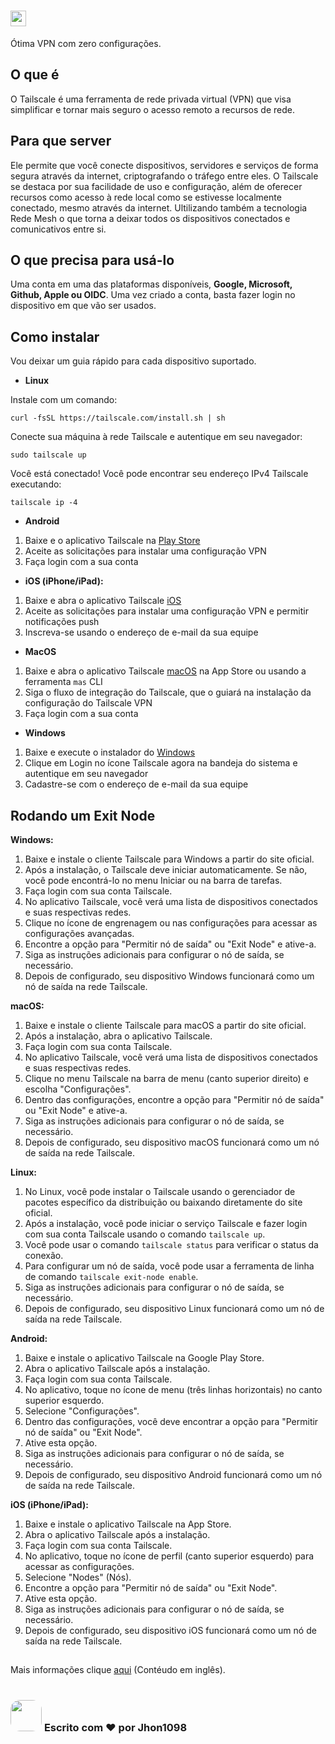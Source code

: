 # [<img src="https://seeklogo.com/images/T/tailscale-logo-86A0B25127-seeklogo.com.png" height="25">](https://tailscale.com)


Ótima VPN com zero configurações.

## O que é

O Tailscale é uma ferramenta de rede privada virtual (VPN) que visa simplificar e tornar mais seguro o acesso remoto a recursos de rede. 

## Para que server

Ele permite que você conecte dispositivos, servidores e serviços de forma segura através da internet, criptografando o tráfego entre eles. O Tailscale se destaca por sua facilidade de uso e configuração, além de oferecer recursos como acesso à rede local como se estivesse localmente conectado, mesmo através da internet. Ultilizando também a tecnologia Rede Mesh o que torna a deixar todos os dispositivos conectados e comunicativos entre si.

## O que precisa para usá-lo

Uma conta em uma das plataformas disponíveis, **Google, Microsoft, Github, Apple ou OIDC**.
Uma vez criado a conta, basta fazer login no dispositivo em que vão ser usados.


## Como instalar

Vou deixar um guia rápido para cada dispositivo suportado.

* **Linux**

Instale com um comando:

`curl -fsSL https://tailscale.com/install.sh | sh`

Conecte sua máquina à rede Tailscale e autentique em seu navegador:

`sudo tailscale up`

Você está conectado! Você pode encontrar seu endereço IPv4 Tailscale executando:

`tailscale ip -4`

* **Android**

1. Baixe e o aplicativo Tailscale na [Play Store](https://play.google.com/store/apps/details?id=com.tailscale.ipn)
2. Aceite as solicitações para instalar uma configuração VPN
3. Faça login com a sua conta

* **iOS (iPhone/iPad):**

1. Baixe e abra o aplicativo Tailscale [iOS](https://apps.apple.com/us/app/tailscale/id1470499037?ls=1)
2. Aceite as solicitações para instalar uma configuração VPN e permitir notificações push
3. Inscreva-se usando o endereço de e-mail da sua equipe

* **MacOS**

1. Baixe e abra o aplicativo Tailscale [macOS](https://apps.apple.com/ca/app/tailscale/id1475387142?mt=12) na App Store ou usando a ferramenta `mas` CLI
2. Siga o fluxo de integração do Tailscale, que o guiará na instalação da configuração do Tailscale VPN
3. Faça login com a sua conta

* **Windows**

1. Baixe e execute o instalador do [Windows](https://pkgs.tailscale.com/stable/tailscale-setup-latest.exe)
2. Clique em Login no ícone Tailscale agora na bandeja do sistema e autentique em seu navegador
3. Cadastre-se com o endereço de e-mail da sua equipe


## Rodando um Exit Node

**Windows:**

1. Baixe e instale o cliente Tailscale para Windows a partir do site oficial.
2. Após a instalação, o Tailscale deve iniciar automaticamente. Se não, você pode encontrá-lo no menu Iniciar ou na barra de tarefas.
3. Faça login com sua conta Tailscale.
4. No aplicativo Tailscale, você verá uma lista de dispositivos conectados e suas respectivas redes.
5. Clique no ícone de engrenagem ou nas configurações para acessar as configurações avançadas.
6. Encontre a opção para "Permitir nó de saída" ou "Exit Node" e ative-a.
7. Siga as instruções adicionais para configurar o nó de saída, se necessário.
8. Depois de configurado, seu dispositivo Windows funcionará como um nó de saída na rede Tailscale.

**macOS:**

1. Baixe e instale o cliente Tailscale para macOS a partir do site oficial.
2. Após a instalação, abra o aplicativo Tailscale.
3. Faça login com sua conta Tailscale.
4. No aplicativo Tailscale, você verá uma lista de dispositivos conectados e suas respectivas redes.
5. Clique no menu Tailscale na barra de menu (canto superior direito) e escolha "Configurações".
6. Dentro das configurações, encontre a opção para "Permitir nó de saída" ou "Exit Node" e ative-a.
7. Siga as instruções adicionais para configurar o nó de saída, se necessário.
8. Depois de configurado, seu dispositivo macOS funcionará como um nó de saída na rede Tailscale.

**Linux:**

1. No Linux, você pode instalar o Tailscale usando o gerenciador de pacotes específico da distribuição ou baixando diretamente do site oficial.
2. Após a instalação, você pode iniciar o serviço Tailscale e fazer login com sua conta Tailscale usando o comando `tailscale up`.
3. Você pode usar o comando `tailscale status` para verificar o status da conexão.
4. Para configurar um nó de saída, você pode usar a ferramenta de linha de comando `tailscale exit-node enable`.
5. Siga as instruções adicionais para configurar o nó de saída, se necessário.
6. Depois de configurado, seu dispositivo Linux funcionará como um nó de saída na rede Tailscale.

**Android:**

1. Baixe e instale o aplicativo Tailscale na Google Play Store.
2. Abra o aplicativo Tailscale após a instalação.
3. Faça login com sua conta Tailscale.
4. No aplicativo, toque no ícone de menu (três linhas horizontais) no canto superior esquerdo.
5. Selecione "Configurações".
6. Dentro das configurações, você deve encontrar a opção para "Permitir nó de saída" ou "Exit Node".
7. Ative esta opção.
8. Siga as instruções adicionais para configurar o nó de saída, se necessário.
9. Depois de configurado, seu dispositivo Android funcionará como um nó de saída na rede Tailscale.

**iOS (iPhone/iPad):**

1. Baixe e instale o aplicativo Tailscale na App Store.
2. Abra o aplicativo Tailscale após a instalação.
3. Faça login com sua conta Tailscale.
4. No aplicativo, toque no ícone de perfil (canto superior esquerdo) para acessar as configurações.
5. Selecione "Nodes" (Nós).
6. Encontre a opção para "Permitir nó de saída" ou "Exit Node".
7. Ative esta opção.
8. Siga as instruções adicionais para configurar o nó de saída, se necessário.
9. Depois de configurado, seu dispositivo iOS funcionará como um nó de saída na rede Tailscale.

##

Mais informações clique [aqui](https://tailscale.com/kb) (Contéudo em inglês).

#
### [<img src="https://avatars.githubusercontent.com/u/93058539?v=4" height="50" style="border-radius: 30%">](https://github.com/Jhon1098) **Escrito com ❤️ por Jhon1098** 